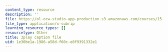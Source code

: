 ```yaml
---
content_type: resource
description: ''
file: https://ol-ocw-studio-app-production.s3.amazonaws.com/courses/15-s50-how-to-win-at-texas-holdem-poker-january-iap-2016/1e30be1a1986a58df60ce8f9391332e1_zlmokDj0DaU.srt
file_type: application/x-subrip
learning_resource_types: []
resourcetype: Other
title: 3play caption file
uid: 1e30be1a-1986-a58d-f60c-e8f9391332e1
---
```

